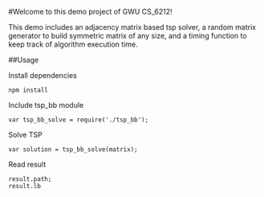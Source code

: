 #Welcome to this demo project of GWU CS_6212!

This demo includes an adjacency matrix based tsp solver, a random matrix generator to build symmetric matrix of any size, and a timing function to keep track of algorithm execution time.

##Usage

Install dependencies
```
npm install
```

Include tsp_bb module
```
var tsp_bb_solve = require('./tsp_bb');
```

Solve TSP
```
var solution = tsp_bb_solve(matrix);
```

Read result
```
result.path;
result.lb
```
